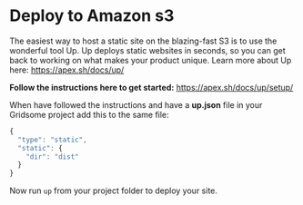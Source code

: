 # Deploy to Amazon s3

The easiest way to host a static site on the blazing-fast S3 is to use the wonderful tool Up. Up deploys static websites in seconds, so you can get back to working on what makes your product unique. Learn more about Up here: https://apex.sh/docs/up/

**Follow the instructions here to get started:**
https://apex.sh/docs/up/setup/

When have followed the instructions and have a **up.json** file in your Gridsome project add this to the same file:

```js
{
  "type": "static",
  "static": {
    "dir": "dist"
  }
}

```

Now run `up` from your project folder to deploy your site.
